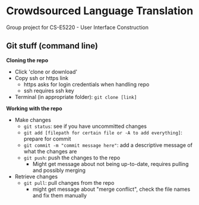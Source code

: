 # Crowdsourced Language Translation

Group project for CS-E5220 - User Interface Construction

## Git stuff (command line)

**Cloning the repo**
- Click 'clone or download'
- Copy ssh or https link
  - https asks for login credentials when handling repo
  - ssh requires ssh key
- Terminal (in appropriate folder): `git clone [link]`

**Working with the repo**
- Make changes
  - `git status`: see if you have uncommitted changes
  - `git add [filepath for certain file or -A to add everything]`: prepare for commit
  - `git commit -m "commit message here"`: add a descriptive message of what the changes are
  - `git push`: push the changes to the repo
    - Might get message about not being up-to-date, requires pulling and possibly merging
- Retrieve changes
  - `git pull`: pull changes from the repo
    - might get message about "merge conflict", check the file names and fix them manually
